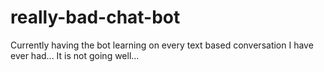 # really-bad-chat-bot
Currently having the bot learning on every text based conversation I have ever had...  It is not going well...
